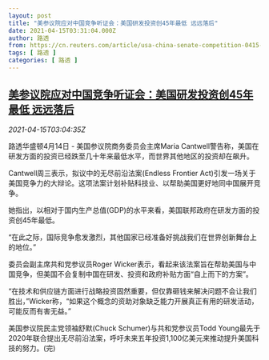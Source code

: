 ```yaml
---
layout: post
title: "美参议院应对中国竞争听证会：美国研发投资创45年最低 远远落后"
date: 2021-04-15T03:31:04.000Z
author: 路透
from: https://cn.reuters.com/article/usa-china-senate-competition-0415-idCNKBS2C208T
tags: [ 路透 ]
categories: [ 路透 ]
---
```

<!--1618457464000-->
[美参议院应对中国竞争听证会：美国研发投资创45年最低 远远落后](https://cn.reuters.com/article/usa-china-senate-competition-0415-idCNKBS2C208T)
------

<div>
<div><i>2021-04-15T03:04:35Z</i></div><p>路透华盛顿4月14日 - 美国参议院商务委员会主席Maria Cantwell警告称，美国在研发方面的投资已经跌至几十年来最低水平，而世界其他地区的投资却在飙升。</p><p>Cantwell周三表示，拟议中的无尽前沿法案(Endless Frontier Act)引发一场关于美国竞争力的大辩论。这项法案计划补贴科技业、以帮助美国更好地同中国展开竞争。</p><p>她指出，以相对于国内生产总值(GDP)的水平来看，美国联邦政府在研发方面的投资创45年最低。</p><p>“在此之际，国际竞争愈发激烈，其他国家已经准备好挑战我们在世界创新舞台上的地位。”</p><p>委员会副主席共和党参议员Roger Wicker表示，看起来该法案旨在帮助美国与中国竞争，但美国不会复制中国在研发、投资和政府补贴方面“自上而下的方案”。</p><p>“在技术和供应链方面进行战略投资固然重要，但仅靠砸钱来解决问题不会让我们胜出，”Wicker称，“如果这个概念的资助对象缺乏能力开展真正有用的研发活动，可能反而有害无益。”</p><p>美国参议院民主党领袖舒默(Chuck Schumer)与共和党参议员Todd Young最先于2020年联合提出无尽前沿法案，呼吁未来五年投资1,100亿美元来推动提升美国科技的努力。(完)</p>
</div>
